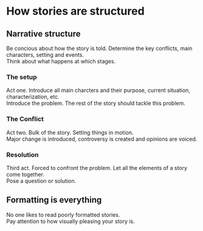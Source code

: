 # How stories are structured

## Narrative structure

Be concious about how the story is told. Determine the key conflicts, main characters, setting and events.  
Think about what happens at which stages.  

### The setup
Act one. Introduce all main charcters and their purpose, current situation, characterization, etc.  
Introduce the problem. The rest of the story should tackle this problem.  

### The Conflict
Act two. Bulk of the story. Setting things in motion.  
Major change is introduced, controversy is created and opinions are voiced.  

### Resolution
Third act. Forced to confront the problem. Let all the elements of a story come together.  
Pose a question or solution.  


## Formatting is everything

No one likes to read poorly formatted stories.  
Pay attention to how visually pleasing your story is.  